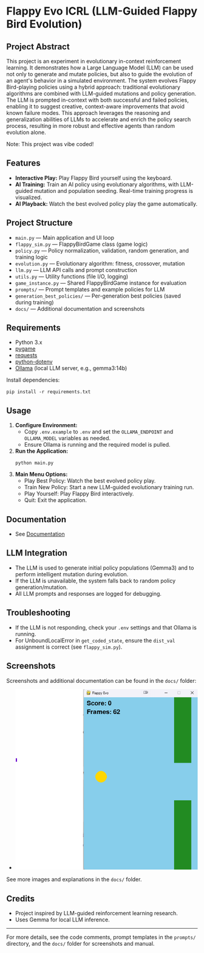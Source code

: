 # Flappy Evo ICRL (LLM-Guided Flappy Bird Evolution)

## Project Abstract

This project is an experiment in evolutionary in-context reinforcement learning. It demonstrates how a Large Language Model (LLM) can be used not only to generate and mutate policies, but also to guide the evolution of an agent's behavior in a simulated environment. The system evolves Flappy Bird-playing policies using a hybrid approach: traditional evolutionary algorithms are combined with LLM-guided mutations and policy generation. The LLM is prompted in-context with both successful and failed policies, enabling it to suggest creative, context-aware improvements that avoid known failure modes. This approach leverages the reasoning and generalization abilities of LLMs to accelerate and enrich the policy search process, resulting in more robust and effective agents than random evolution alone.

Note: This project was vibe coded!

## Features
- **Interactive Play:** Play Flappy Bird yourself using the keyboard.
- **AI Training:** Train an AI policy using evolutionary algorithms, with LLM-guided mutation and population seeding. Real-time training progress is visualized.
- **AI Playback:** Watch the best evolved policy play the game automatically.


## Project Structure
- `main.py` — Main application and UI loop
- `flappy_sim.py` — FlappyBirdGame class (game logic)
- `policy.py` — Policy normalization, validation, random generation, and training logic
- `evolution.py` — Evolutionary algorithm: fitness, crossover, mutation
- `llm.py` — LLM API calls and prompt construction
- `utils.py` — Utility functions (file I/O, logging)
- `game_instance.py` — Shared FlappyBirdGame instance for evaluation
- `prompts/` — Prompt templates and example policies for LLM
- `generation_best_policies/` — Per-generation best policies (saved during training)
- `docs/` — Additional documentation and screenshots

## Requirements
- Python 3.x
- [pygame](https://www.pygame.org/)
- [requests](https://docs.python-requests.org/)
- [python-dotenv](https://pypi.org/project/python-dotenv/)
- [Ollama](https://ollama.com/) (local LLM server, e.g., gemma3:14b)

Install dependencies:
```
pip install -r requirements.txt
```

## Usage
1. **Configure Environment:**
   - Copy `.env.example` to `.env` and set the `OLLAMA_ENDPOINT` and `OLLAMA_MODEL` variables as needed.
   - Ensure Ollama is running and the required model is pulled.
2. **Run the Application:**
   ```
   python main.py
   ```
3. **Main Menu Options:**
   - Play Best Policy: Watch the best evolved policy play.
   - Train New Policy: Start a new LLM-guided evolutionary training run.
   - Play Yourself: Play Flappy Bird interactively.
   - Quit: Exit the application.

## Documentation
- See [Documentation](docs/manual.md)

## LLM Integration
- The LLM is used to generate initial policy populations (Gemma3) and to perform intelligent mutation during evolution.
- If the LLM is unavailable, the system falls back to random policy generation/mutation.
- All LLM prompts and responses are logged for debugging.

## Troubleshooting
- If the LLM is not responding, check your `.env` settings and that Ollama is running.
- For UnboundLocalError in `get_coded_state`, ensure the `dist_val` assignment is correct (see `flappy_sim.py`).

## Screenshots
Screenshots and additional documentation can be found in the `docs/` folder:

- ![Main Menu](docs/Screenshot%202025-06-09%20000020.png)

See more images and explanations in the `docs/` folder.

## Credits
- Project inspired by LLM-guided reinforcement learning research.
- Uses Gemma for local LLM inference.

---
For more details, see the code comments, prompt templates in the `prompts/` directory, and the `docs/` folder for screenshots and manual.
